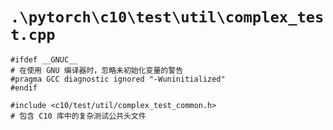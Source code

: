 # `.\pytorch\c10\test\util\complex_test.cpp`

```
#ifdef __GNUC__
# 在使用 GNU 编译器时，忽略未初始化变量的警告
#pragma GCC diagnostic ignored "-Wuninitialized"
#endif

#include <c10/test/util/complex_test_common.h>
# 包含 C10 库中的复杂测试公共头文件
```